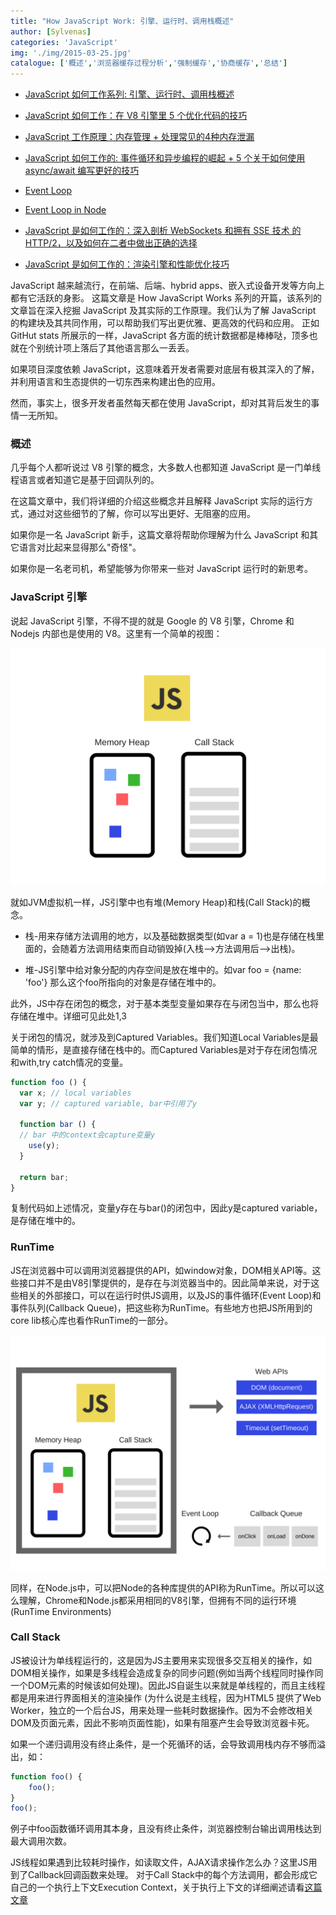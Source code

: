 ```yaml
---
title: "How JavaScript Work: 引擎、运行时、调用栈概述"
author: [Sylvenas]
categories: 'JavaScript'
img: './img/2015-03-25.jpg'
catalogue: ['概述','浏览器缓存过程分析','强制缓存','协商缓存','总结']
---
```


- [JavaScript 如何工作系列: 引擎、运行时、调用栈概述](https://juejin.im/post/5c090bd9e51d45242973cad2)

- [JavaScript 如何工作：在 V8 引擎里 5 个优化代码的技巧](https://juejin.im/post/5a102e656fb9a044fd1158c6)

- [JavaScript 工作原理：内存管理 + 处理常见的4种内存泄漏](https://juejin.im/post/5a2559ae6fb9a044fe4634ba)

- [JavaScript 如何工作的: 事件循环和异步编程的崛起 + 5 个关于如何使用 async/await 编写更好的技巧](https://juejin.im/post/5a221d35f265da43356291cc)

- [Event Loop](https://juejin.im/entry/5a731a955188257a6d634f3e)

- [Event Loop in Node](https://zhuanlan.zhihu.com/p/55511602?utm_source=wechat_session&utm_medium=social&utm_oi=880452006622420992)

- [JavaScript 是如何工作的：深入剖析 WebSockets 和拥有 SSE 技术 的 HTTP/2，以及如何在二者中做出正确的选择](https://github.com/xitu/gold-miner/blob/master/TODO/how-javascript-works-deep-dive-into-websockets-and-http-2-with-sse-how-to-pick-the-right-path.md)

- [JavaScript 是如何工作的：渲染引擎和性能优化技巧](https://github.com/xitu/gold-miner/blob/master/TODO1/how-javascript-works-the-rendering-engine-and-tips-to-optimize-its-performance.md)

JavaScript 越来越流行，在前端、后端、hybrid apps、嵌入式设备开发等方向上都有它活跃的身影。
这篇文章是 How JavaScript Works 系列的开篇，该系列的文章旨在深入挖掘 JavaScript 及其实际的工作原理。我们认为了解 JavaScript 的构建块及其共同作用，可以帮助我们写出更优雅、更高效的代码和应用。
正如 GitHut stats 所展示的一样，JavaScript 各方面的统计数据都是棒棒哒，顶多也就在个别统计项上落后了其他语言那么一丢丢。

如果项目深度依赖 JavaScript，这意味着开发者需要对底层有极其深入的了解，并利用语言和生态提供的一切东西来构建出色的应用。

然而，事实上，很多开发者虽然每天都在使用 JavaScript，却对其背后发生的事情一无所知。

### 概述
几乎每个人都听说过 V8 引擎的概念，大多数人也都知道 JavaScript 是一门单线程语言或者知道它是基于回调队列的。

在这篇文章中，我们将详细的介绍这些概念并且解释 JavaScript 实际的运行方式，通过对这些细节的了解，你可以写出更好、无阻塞的应用。

如果你是一名 JavaScript 新手，这篇文章将帮助你理解为什么 JavaScript 和其它语言对比起来显得那么"奇怪"。

如果你是一名老司机，希望能够为你带来一些对 JavaScript 运行时的新思考。

### JavaScript 引擎
说起 JavaScript 引擎，不得不提的就是 Google 的 V8 引擎，Chrome 和 Nodejs 内部也是使用的 V8。这里有一个简单的视图：

![V8](../../images/V8.png)

就如JVM虚拟机一样，JS引擎中也有堆(Memory Heap)和栈(Call Stack)的概念。

* 栈-用来存储方法调用的地方，以及基础数据类型(如var a = 1)也是存储在栈里面的，会随着方法调用结束而自动销毁掉(入栈-->方法调用后-->出栈)。

* 堆-JS引擎中给对象分配的内存空间是放在堆中的。如var foo = {name: 'foo'} 那么这个foo所指向的对象是存储在堆中的。


此外，JS中存在闭包的概念，对于基本类型变量如果存在与闭包当中，那么也将存储在堆中。详细可见此处1,3

关于闭包的情况，就涉及到Captured Variables。我们知道Local Variables是最简单的情形，是直接存储在栈中的。而Captured Variables是对于存在闭包情况和with,try catch情况的变量。
``` js
function foo () {
  var x; // local variables
  var y; // captured variable, bar中引用了y

  function bar () {
  // bar 中的context会capture变量y
    use(y);
  }

  return bar;
}
```
复制代码如上述情况，变量y存在与bar()的闭包中，因此y是captured variable，是存储在堆中的。

### RunTime
JS在浏览器中可以调用浏览器提供的API，如window对象，DOM相关API等。这些接口并不是由V8引擎提供的，是存在与浏览器当中的。因此简单来说，对于这些相关的外部接口，可以在运行时供JS调用，以及JS的事件循环(Event Loop)和事件队列(Callback Queue)，把这些称为RunTime。有些地方也把JS所用到的core lib核心库也看作RunTime的一部分。

![V8](../../images/RunTime.png)

同样，在Node.js中，可以把Node的各种库提供的API称为RunTime。所以可以这么理解，Chrome和Node.js都采用相同的V8引擎，但拥有不同的运行环境(RunTime Environments)

### Call Stack
JS被设计为单线程运行的，这是因为JS主要用来实现很多交互相关的操作，如DOM相关操作，如果是多线程会造成复杂的同步问题(例如当两个线程同时操作同一个DOM元素的时候该如何处理)。因此JS自诞生以来就是单线程的，而且主线程都是用来进行界面相关的渲染操作 (为什么说是主线程，因为HTML5 提供了Web Worker，独立的一个后台JS，用来处理一些耗时数据操作。因为不会修改相关DOM及页面元素，因此不影响页面性能)，如果有阻塞产生会导致浏览器卡死。

如果一个递归调用没有终止条件，是一个死循环的话，会导致调用栈内存不够而溢出，如：

``` js
function foo() {
    foo();
}
foo();
```

例子中foo函数循环调用其本身，且没有终止条件，浏览器控制台输出调用栈达到最大调用次数。

JS线程如果遇到比较耗时操作，如读取文件，AJAX请求操作怎么办？这里JS用到了Callback回调函数来处理。
对于Call Stack中的每个方法调用，都会形成它自己的一个执行上下文Execution Context，关于执行上下文的详细阐述请看[这篇文章](https://juejin.im/post/5a5ee28f6fb9a01cbe655860)



